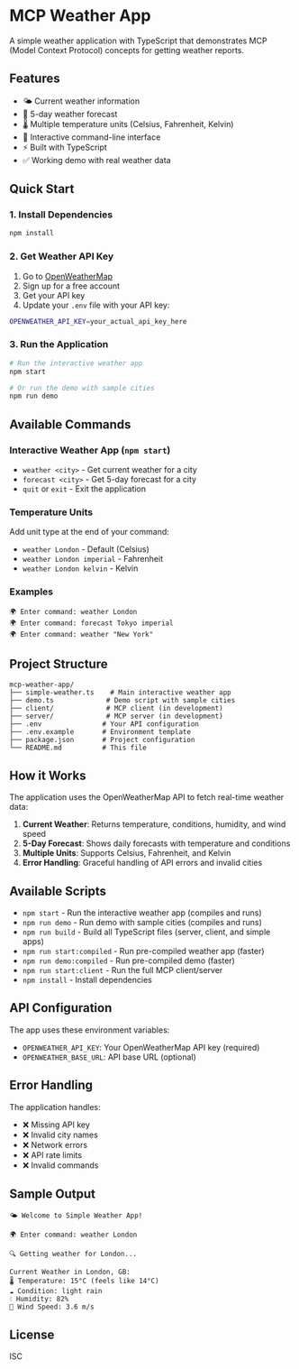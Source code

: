 # MCP Weather App

A simple weather application with TypeScript that demonstrates MCP (Model Context Protocol) concepts for getting weather reports.

## Features

- 🌤️ Current weather information
- 📅 5-day weather forecast
- 🌡️ Multiple temperature units (Celsius, Fahrenheit, Kelvin)
- 🔧 Interactive command-line interface
- ⚡ Built with TypeScript
- ✅ Working demo with real weather data

## Quick Start

### 1. Install Dependencies

```bash
npm install
```

### 2. Get Weather API Key

1. Go to [OpenWeatherMap](https://openweathermap.org/api)
2. Sign up for a free account
3. Get your API key
4. Update your `.env` file with your API key:

```bash
OPENWEATHER_API_KEY=your_actual_api_key_here
```

### 3. Run the Application

```bash
# Run the interactive weather app
npm start

# Or run the demo with sample cities
npm run demo
```

## Available Commands

### Interactive Weather App (`npm start`)

- `weather <city>` - Get current weather for a city
- `forecast <city>` - Get 5-day forecast for a city
- `quit` or `exit` - Exit the application

### Temperature Units

Add unit type at the end of your command:
- `weather London` - Default (Celsius)
- `weather London imperial` - Fahrenheit
- `weather London kelvin` - Kelvin

### Examples

```
🌍 Enter command: weather London
🌍 Enter command: forecast Tokyo imperial
🌍 Enter command: weather "New York" 
```

## Project Structure

```
mcp-weather-app/
├── simple-weather.ts    # Main interactive weather app
├── demo.ts             # Demo script with sample cities
├── client/             # MCP client (in development)
├── server/             # MCP server (in development)
├── .env               # Your API configuration
├── .env.example       # Environment template
├── package.json       # Project configuration
└── README.md          # This file
```

## How it Works

The application uses the OpenWeatherMap API to fetch real-time weather data:

1. **Current Weather**: Returns temperature, conditions, humidity, and wind speed
2. **5-Day Forecast**: Shows daily forecasts with temperature and conditions
3. **Multiple Units**: Supports Celsius, Fahrenheit, and Kelvin
4. **Error Handling**: Graceful handling of API errors and invalid cities

## Available Scripts

- `npm start` - Run the interactive weather app (compiles and runs)
- `npm run demo` - Run demo with sample cities (compiles and runs)
- `npm run build` - Build all TypeScript files (server, client, and simple apps)
- `npm run start:compiled` - Run pre-compiled weather app (faster)
- `npm run demo:compiled` - Run pre-compiled demo (faster)
- `npm run start:client` - Run the full MCP client/server
- `npm install` - Install dependencies

## API Configuration

The app uses these environment variables:

- `OPENWEATHER_API_KEY`: Your OpenWeatherMap API key (required)
- `OPENWEATHER_BASE_URL`: API base URL (optional)

## Error Handling

The application handles:
- ❌ Missing API key
- ❌ Invalid city names  
- ❌ Network errors
- ❌ API rate limits
- ❌ Invalid commands

## Sample Output

```
🌤️ Welcome to Simple Weather App!

🌍 Enter command: weather London

🔍 Getting weather for London...

Current Weather in London, GB:
🌡️ Temperature: 15°C (feels like 14°C)
☁️ Condition: light rain
💧 Humidity: 82%
💨 Wind Speed: 3.6 m/s
```

## License

ISC
